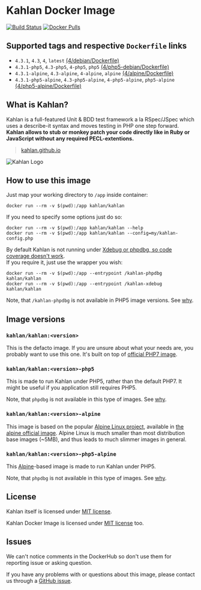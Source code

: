 Kahlan Docker Image
===================

[![Build Status](https://travis-ci.org/kahlan/docker-image.svg?branch=master)](https://travis-ci.org/kahlan/docker-image) [![Docker Pulls](https://img.shields.io/docker/pulls/kahlan/kahlan.svg)](https://hub.docker.com/r/kahlan/kahlan)




## Supported tags and respective `Dockerfile` links

- `4.3.1`, `4.3`, `4`, `latest` [(4/debian/Dockerfile)][101]
- `4.3.1-php5`, `4.3-php5`, `4-php5`, `php5` [(4/php5-debian/Dockerfile)][102]
- `4.3.1-alpine`, `4.3-alpine`, `4-alpine`, `alpine` [(4/alpine/Dockerfile)][103]
- `4.3.1-php5-alpine`, `4.3-php5-alpine`, `4-php5-alpine`, `php5-alpine` [(4/php5-alpine/Dockerfile)][104]




## What is Kahlan?

Kahlan is a full-featured Unit & BDD test framework a la RSpec/JSpec which uses a describe-it syntax and moves testing in PHP one step forward.  
**Kahlan allows to stub or monkey patch your code directly like in Ruby or JavaScript without any required PECL-extentions.**

> [kahlan.github.io](https://kahlan.github.io/docs)

![Kahlan Logo](https://kahlan.github.io/docs/img/logo.png)




## How to use this image

Just map your working directory to `/app` inside container:
```
docker run --rm -v $(pwd):/app kahlan/kahlan
```

If you need to specify some options just do so:
```
docker run --rm -v $(pwd):/app kahlan/kahlan --help
docker run --rm -v $(pwd):/app kahlan/kahlan --config=my/kahlan-config.php
```

By default Kahlan is not running under [Xdebug or phpdbg, so code coverage doesn't work][6].  
If you require it, just use the wrapper you wish:
```
docker run --rm -v $(pwd):/app --entrypoint /kahlan-phpdbg kahlan/kahlan
docker run --rm -v $(pwd):/app --entrypoint /kahlan-xdebug kahlan/kahlan
```
Note, that `/kahlan-phpdbg` is not available in PHP5 image versions. See [why][5].




## Image versions

### `kahlan/kahlan:<version>`

This is the defacto image. If you are unsure about what your needs are, you probably want to use this one. It's built on top of [official PHP7 image][3].


### `kahlan/kahlan:<version>-php5`

This is made to run Kahlan under PHP5, rather than the default PHP7. It might be useful if you application still requires PHP5.

Note, that `phpdbg` is not available in this type of images. See [why][5].


### `kahlan/kahlan:<version>-alpine`

This image is based on the popular [Alpine Linux project][1], available in [the alpine official image][2]. Alpine Linux is much smaller than most distribution base images (~5MB), and thus leads to much slimmer images in general.


### `kahlan/kahlan:<version>-php5-alpine`

This [Alpine][2]-based image is made to run Kahlan under PHP5.

Note, that `phpdbg` is not available in this type of images. See [why][5].




## License

Kahlan itself is licensed under [MIT license][91].

Kahlan Docker Image is licensed under [MIT license][90] too.




## Issues

We can't notice comments in the DockerHub so don't use them for reporting issue or asking question.

If you have any problems with or questions about this image, please contact us through a [GitHub issue][80].





[1]: http://alpinelinux.org
[2]: https://hub.docker.com/_/alpine
[3]: https://hub.docker.com/_/php
[5]: https://github.com/kahlan/docker-image/issues/1#issuecomment-256260083
[6]: https://github.com/kahlan/kahlan#requirements
[80]: https://github.com/kahlan/docker-image/issues
[90]: https://github.com/kahlan/docker-image/blob/master/LICENSE.txt
[91]: https://github.com/kahlan/kahlan/blob/master/LICENSE.txt
[101]: https://github.com/kahlan/docker-image/blob/master/4/debian/Dockerfile
[102]: https://github.com/kahlan/docker-image/blob/master/4/php5-debian/Dockerfile
[103]: https://github.com/kahlan/docker-image/blob/master/4/alpine/Dockerfile
[104]: https://github.com/kahlan/docker-image/blob/master/4/php5-alpine/Dockerfile
